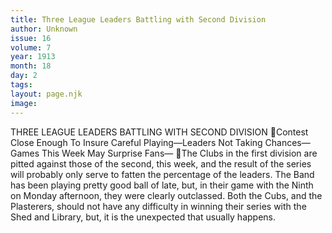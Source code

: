 ```yaml
---
title: Three League Leaders Battling with Second Division
author: Unknown
issue: 16
volume: 7
year: 1913
month: 18
day: 2
tags:
layout: page.njk
image:
---
```

THREE LEAGUE LEADERS BATTLING WITH SECOND DIVISION Contest Close Enough To Insure Careful Playing—Leaders Not Taking Chances— Games This Week May Surprise Fans— The Clubs in the first division are pitted against those of the second, this week, and the result of the series will probably only serve to fatten the percentage of the leaders. The Band has been playing pretty good ball of late, but, in their game with the Ninth on Monday afternoon, they were clearly outclassed. Both the Cubs, and the Plasterers, should not have any difficulty in winning their series with the Shed and Library, but, it is the unexpected that usually happens. 
